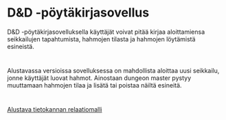 # D&D -pöytäkirjasovellus

D&D -pöytäkirjasovelluksella käyttäjät voivat pitää kirjaa aloittamiensa seikkailujen tapahtumista, hahmojen tilasta ja hahmojen löytämistä esineistä.

#
Alustavassa versioissa sovelluksessa on mahdollista aloittaa uusi seikkailu, jonne käyttäjät luovat hahmot. Ainostaan dungeon master pystyy muuttamaan hahmojen tilaa ja lisätä tai poistaa näiltä esineitä.

#
[Alustava tietokannan relaatiomalli](https://github.com/HegePI/tsoha-2020-projekti/blob/master/tietokantakaavio.md)